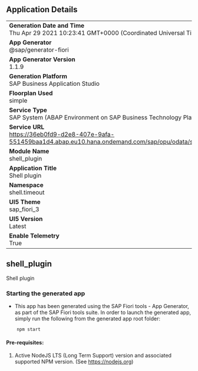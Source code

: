 ## Application Details
|               |
| ------------- |
|**Generation Date and Time**<br>Thu Apr 29 2021 10:23:41 GMT+0000 (Coordinated Universal Time)|
|**App Generator**<br>@sap/generator-fiori|
|**App Generator Version**<br>1.1.9|
|**Generation Platform**<br>SAP Business Application Studio|
|**Floorplan Used**<br>simple|
|**Service Type**<br>SAP System (ABAP Environment on SAP Business Technology Platform)|
|**Service URL**<br>https://36eb0fd9-d2e8-407e-9afa-551459baa1d4.abap.eu10.hana.ondemand.com/sap/opu/odata/sap/ZPIP_UI_PRODUCT_O2
|**Module Name**<br>shell_plugin|
|**Application Title**<br>Shell plugin|
|**Namespace**<br>shell.timeout|
|**UI5 Theme**<br>sap_fiori_3|
|**UI5 Version**<br>Latest|
|**Enable Telemetry**<br>True|

## shell_plugin

Shell plugin

### Starting the generated app

-   This app has been generated using the SAP Fiori tools - App Generator, as part of the SAP Fiori tools suite.  In order to launch the generated app, simply run the following from the generated app root folder:

```
    npm start
```


#### Pre-requisites:

1. Active NodeJS LTS (Long Term Support) version and associated supported NPM version.  (See https://nodejs.org)


